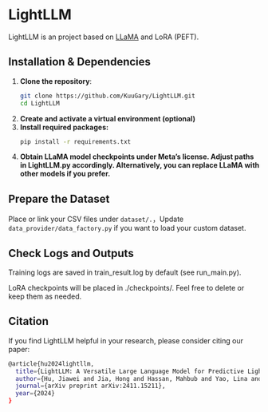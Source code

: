 # LightLLM

LightLLM is an project based on [LLaMA](https://github.com/facebookresearch/llama) and LoRA (PEFT). 

## Installation & Dependencies

1. **Clone the repository**:
   ```bash
   git clone https://github.com/KuuGary/LightLLM.git
   cd LightLLM

2. **Create and activate a virtual environment (optional)**
3. **Install required packages:**
   ```bash
   pip install -r requirements.txt
4. **Obtain LLaMA model checkpoints under Meta’s license. Adjust paths in LightLLM.py accordingly. Alternatively, you can replace LLaMA with other models if you prefer.**


## Prepare the Dataset
Place or link your CSV files under ```dataset/.```，Update ```data_provider/data_factory.py``` if you want to load your custom dataset.

## Check Logs and Outputs
Training logs are saved in train_result.log by default (see run_main.py).

LoRA checkpoints will be placed in ./checkpoints/. Feel free to delete or keep them as needed.

## Citation
If you find LightLLM helpful in your research, please consider citing our paper:
```bash
@article{hu2024lightllm,
  title={LightLLM: A Versatile Large Language Model for Predictive Light Sensing},
  author={Hu, Jiawei and Jia, Hong and Hassan, Mahbub and Yao, Lina and Kusy, Brano and Hu, Wen},
  journal={arXiv preprint arXiv:2411.15211},
  year={2024}
}
